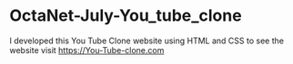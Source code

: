 # OctaNet-July-You_tube_clone
I  developed this You Tube Clone website using HTML and CSS to see the website visit https://You-Tube-clone.com
